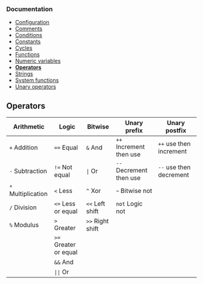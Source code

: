 ### Documentation
- [Configuration](documentation/configuration.md)
- [Comments](documentation/comments.md)
- [Conditions](documentation/conditions.md)
- [Constants](documentation/constants.md)
- [Cycles](documentation/cycles.md)
- [Functions](documentation/functions.md)
- [Numeric variables](documentation/numeric-variables.md)
- **[Operators](documentation/operators.md)**
- [Strings](documentation/strings.md)
- [System functions](documentation/system-functions.md)
- [Unary operators](documentation/unary-operators.md)

## Operators

| Arithmetic         | Logic                 | Bitwise          | Unary prefix             |  Unary postfix          |
| ------------------ | --------------------- | ---------------- | ------------------------ | ----------------------- |
| `+` Addition       | `==` Equal            | `&` And          | `++`  Increment then use | `++` use then increment |
| `-` Subtraction    | `!=` Not equal        | `\|` Or           | `--`  Decrement then use | `--` use then decrement |
| `*` Multiplication | `<`  Less             | `^` Xor          | `~`   Bitwise not        |                         |
| `/` Division       | `<=` Less or equal    | `<<` Left shift  | `not` Logic not          |                         |
| `%` Modulus        | `>`  Greater          | `>>` Right shift |                          |                         |
|                    | `>=` Greater or equal |                  |                          |                         |
|                    | `&&` And              |                  |                          |                         |
|                    | `\|\|` Or               |                  |                          |                         |
